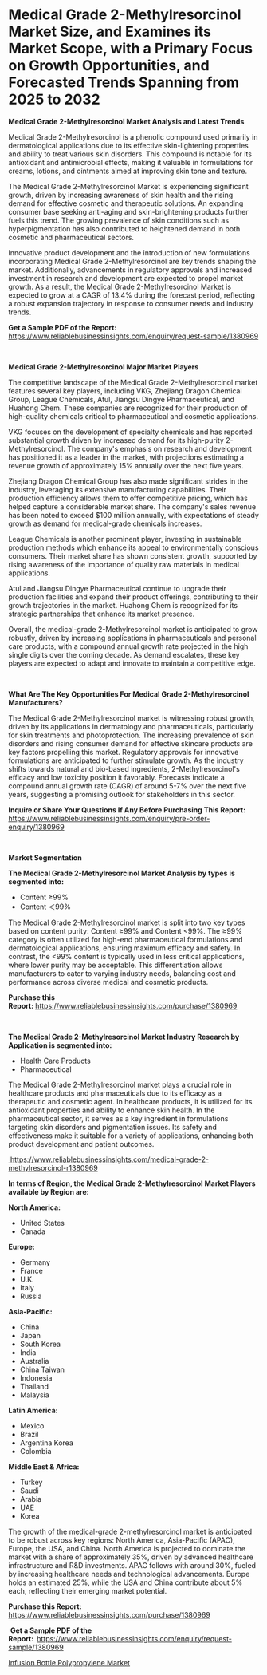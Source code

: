 <p><h1>Medical Grade 2-Methylresorcinol Market Size, and Examines its Market Scope, with a Primary Focus on Growth Opportunities, and Forecasted Trends Spanning from 2025 to 2032</h1></p><p><strong>Medical Grade 2-Methylresorcinol Market Analysis and Latest Trends</strong></p>
<p><p>Medical Grade 2-Methylresorcinol is a phenolic compound used primarily in dermatological applications due to its effective skin-lightening properties and ability to treat various skin disorders. This compound is notable for its antioxidant and antimicrobial effects, making it valuable in formulations for creams, lotions, and ointments aimed at improving skin tone and texture.</p><p>The Medical Grade 2-Methylresorcinol Market is experiencing significant growth, driven by increasing awareness of skin health and the rising demand for effective cosmetic and therapeutic solutions. An expanding consumer base seeking anti-aging and skin-brightening products further fuels this trend. The growing prevalence of skin conditions such as hyperpigmentation has also contributed to heightened demand in both cosmetic and pharmaceutical sectors.</p><p>Innovative product development and the introduction of new formulations incorporating Medical Grade 2-Methylresorcinol are key trends shaping the market. Additionally, advancements in regulatory approvals and increased investment in research and development are expected to propel market growth. As a result, the Medical Grade 2-Methylresorcinol Market is expected to grow at a CAGR of 13.4% during the forecast period, reflecting a robust expansion trajectory in response to consumer needs and industry trends.</p></p>
<p><strong>Get a Sample PDF of the Report:&nbsp;</strong> <a href="https://www.reliablebusinessinsights.com/enquiry/request-sample/1380969?utm_campaign=2099&utm_medium=2&utm_source=Github&utm_content=ia&utm_term=01022025&utm_id=medical-grade-2-methylresorcinol">https://www.reliablebusinessinsights.com/enquiry/request-sample/1380969</a></p>
<p>&nbsp;</p>
<p><strong>Medical Grade 2-Methylresorcinol Major Market Players</strong></p>
<p><p>The competitive landscape of the Medical Grade 2-Methylresorcinol market features several key players, including VKG, Zhejiang Dragon Chemical Group, League Chemicals, Atul, Jiangsu Dingye Pharmaceutical, and Huahong Chem. These companies are recognized for their production of high-quality chemicals critical to pharmaceutical and cosmetic applications.</p><p>VKG focuses on the development of specialty chemicals and has reported substantial growth driven by increased demand for its high-purity 2-Methylresorcinol. The company's emphasis on research and development has positioned it as a leader in the market, with projections estimating a revenue growth of approximately 15% annually over the next five years.</p><p>Zhejiang Dragon Chemical Group has also made significant strides in the industry, leveraging its extensive manufacturing capabilities. Their production efficiency allows them to offer competitive pricing, which has helped capture a considerable market share. The company's sales revenue has been noted to exceed $100 million annually, with expectations of steady growth as demand for medical-grade chemicals increases.</p><p>League Chemicals is another prominent player, investing in sustainable production methods which enhance its appeal to environmentally conscious consumers. Their market share has shown consistent growth, supported by rising awareness of the importance of quality raw materials in medical applications.</p><p>Atul and Jiangsu Dingye Pharmaceutical continue to upgrade their production facilities and expand their product offerings, contributing to their growth trajectories in the market. Huahong Chem is recognized for its strategic partnerships that enhance its market presence.</p><p>Overall, the medical-grade 2-Methylresorcinol market is anticipated to grow robustly, driven by increasing applications in pharmaceuticals and personal care products, with a compound annual growth rate projected in the high single digits over the coming decade. As demand escalates, these key players are expected to adapt and innovate to maintain a competitive edge.</p></p>
<p>&nbsp;</p>
<p><strong>What Are The Key Opportunities For Medical Grade 2-Methylresorcinol Manufacturers?</strong></p>
<p><p>The Medical Grade 2-Methylresorcinol market is witnessing robust growth, driven by its applications in dermatology and pharmaceuticals, particularly for skin treatments and photoprotection. The increasing prevalence of skin disorders and rising consumer demand for effective skincare products are key factors propelling this market. Regulatory approvals for innovative formulations are anticipated to further stimulate growth. As the industry shifts towards natural and bio-based ingredients, 2-Methylresorcinol's efficacy and low toxicity position it favorably. Forecasts indicate a compound annual growth rate (CAGR) of around 5-7% over the next five years, suggesting a promising outlook for stakeholders in this sector.</p></p>
<p><strong>Inquire or Share Your Questions If Any Before Purchasing This Report:</strong> <a href="https://www.reliablebusinessinsights.com/enquiry/pre-order-enquiry/1380969?utm_campaign=2099&utm_medium=2&utm_source=Github&utm_content=ia&utm_term=01022025&utm_id=medical-grade-2-methylresorcinol">https://www.reliablebusinessinsights.com/enquiry/pre-order-enquiry/1380969</a></p>
<p>&nbsp;</p>
<p><strong>Market Segmentation</strong></p>
<p><strong>The Medical Grade 2-Methylresorcinol Market Analysis by types is segmented into:</strong></p>
<p><ul><li>Content ≥99%</li><li>Content ＜99%</li></ul></p>
<p><p>The Medical Grade 2-Methylresorcinol market is split into two key types based on content purity: Content ≥99% and Content <99%. The ≥99% category is often utilized for high-end pharmaceutical formulations and dermatological applications, ensuring maximum efficacy and safety. In contrast, the <99% content is typically used in less critical applications, where lower purity may be acceptable. This differentiation allows manufacturers to cater to varying industry needs, balancing cost and performance across diverse medical and cosmetic products.</p></p>
<p><strong>Purchase this Report:&nbsp;</strong><a href="https://www.reliablebusinessinsights.com/purchase/1380969?utm_campaign=2099&utm_medium=2&utm_source=Github&utm_content=ia&utm_term=01022025&utm_id=medical-grade-2-methylresorcinol">https://www.reliablebusinessinsights.com/purchase/1380969</a></p>
<p>&nbsp;</p>
<p><strong>The Medical Grade 2-Methylresorcinol Market Industry Research by Application is segmented into:</strong></p>
<p><ul><li>Health Care Products</li><li>Pharmaceutical</li></ul></p>
<p><p>The Medical Grade 2-Methylresorcinol market plays a crucial role in healthcare products and pharmaceuticals due to its efficacy as a therapeutic and cosmetic agent. In healthcare products, it is utilized for its antioxidant properties and ability to enhance skin health. In the pharmaceutical sector, it serves as a key ingredient in formulations targeting skin disorders and pigmentation issues. Its safety and effectiveness make it suitable for a variety of applications, enhancing both product development and patient outcomes.</p></p>
<p><a href="https://www.reliablebusinessinsights.com/medical-grade-2-methylresorcinol-r1380969?utm_campaign=2099&utm_medium=2&utm_source=Github&utm_content=ia&utm_term=01022025&utm_id=medical-grade-2-methylresorcinol">&nbsp;https://www.reliablebusinessinsights.com/medical-grade-2-methylresorcinol-r1380969</a></p>
<p><strong>In terms of Region, the Medical Grade 2-Methylresorcinol Market Players available by Region are:</strong></p>
<p>
    <p> <strong> North America: </strong>
        <ul>
            <li>United States</li>
            <li>Canada</li>
        </ul>
        </p> 
    <p> <strong> Europe: </strong>
        <ul>
            <li>Germany</li>
            <li>France</li>
            <li>U.K.</li>
            <li>Italy</li>
            <li>Russia</li>
        </ul>
        </p> 
    <p> <strong> Asia-Pacific: </strong>
        <ul>
            <li>China</li>
            <li>Japan</li>
            <li>South Korea</li>
            <li>India</li>
            <li>Australia</li>
            <li>China Taiwan</li>
            <li>Indonesia</li>
            <li>Thailand</li>
            <li>Malaysia</li>
        </ul>
        </p> 
    <p> <strong> Latin America: </strong>
        <ul>
            <li>Mexico</li>
            <li>Brazil</li>
            <li>Argentina Korea</li>
            <li>Colombia</li>
        </ul>
        </p> 
    <p> <strong> Middle East & Africa: </strong>
        <ul>
            <li>Turkey</li>
            <li>Saudi</li>
            <li>Arabia</li>
            <li>UAE</li>
            <li>Korea</li>
        </ul>
    </p>
    </p>
<p><p>The growth of the medical-grade 2-methylresorcinol market is anticipated to be robust across key regions: North America, Asia-Pacific (APAC), Europe, the USA, and China. North America is projected to dominate the market with a share of approximately 35%, driven by advanced healthcare infrastructure and R&D investments. APAC follows with around 30%, fueled by increasing healthcare needs and technological advancements. Europe holds an estimated 25%, while the USA and China contribute about 5% each, reflecting their emerging market potential.</p></p>
<p><strong>Purchase this Report: </strong><a href="https://www.reliablebusinessinsights.com/purchase/1380969?utm_campaign=2099&utm_medium=2&utm_source=Github&utm_content=ia&utm_term=01022025&utm_id=medical-grade-2-methylresorcinol">https://www.reliablebusinessinsights.com/purchase/1380969</a></p>
<p>&nbsp;<strong>Get a Sample PDF of the Report:&nbsp;&nbsp;</strong><a href="https://www.reliablebusinessinsights.com/enquiry/request-sample/1380969?utm_campaign=2099&utm_medium=2&utm_source=Github&utm_content=ia&utm_term=01022025&utm_id=medical-grade-2-methylresorcinol">https://www.reliablebusinessinsights.com/enquiry/request-sample/1380969</a></p>
<p><strong></strong></p>
<p><p><a href="https://github.com/NargisHussain432/Market-Research-Report-List-1/blob/main/infusion-bottle-polypropylene-market.md?utm_campaign=2099&utm_medium=2&utm_source=Github&utm_content=ia&utm_term=01022025&utm_id=medical-grade-2-methylresorcinol">Infusion Bottle Polypropylene Market</a></p></p>